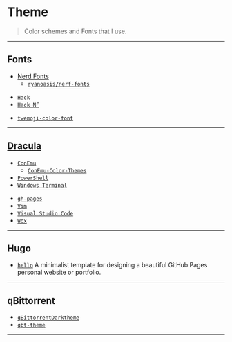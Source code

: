 # Theme

> Color schemes and Fonts that I use.

---

## Fonts

* [Nerd Fonts](https://www.nerdfonts.com/)
  * [`ryanoasis/nerf-fonts`](https://github.com/ryanoasis/nerd-fonts)

[](.)

* [`Hack`](https://github.com/source-foundry/Hack)
* [`Hack NF`](https://github.com/ryanoasis/nerd-fonts/tree/master/patched-fonts/Hack)

[](.)

* [`twemoji-color-font`](https://github.com/eosrei/twemoji-color-font)

---

## [Dracula](https://github.com/dracula/dracula-theme)

* [`ConEmu`](https://github.com/dracula/conemu)
  * [`ConEmu-Color-Themes`](https://github.com/joonro/ConEmu-Color-Themes)
* [`PowerShell`](https://github.com/dracula/powershell)
* [`Windows Terminal`](https://github.com/dracula/windows-terminal)

[](.)

* [`gh-pages`](https://github.com/dracula/gh-pages)
* [`Vim`](https://github.com/dracula/vim)
* [`Visual Studio Code`](https://github.com/dracula/visual-studio-code)
* [`Wox`](https://github.com/dracula/wox)

---

## Hugo

* [`hello`](https://github.com/saragong/hello) A minimalist template for designing a beautiful GitHub Pages personal website or portfolio.

---

## qBittorrent

* [`qBittorrentDarktheme`](https://github.com/maboroshin/qBittorrentDarktheme)
* [`qbt-theme`](https://github.com/jagannatharjun/qbt-theme)

---
